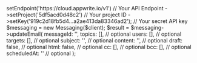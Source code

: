 <?php

use Appwrite\Client;
use Appwrite\Services\Messaging;

$client = (new Client())
    ->setEndpoint('https://cloud.appwrite.io/v1') // Your API Endpoint
    ->setProject('5df5acd0d48c2') // Your project ID
    ->setKey('919c2d18fb5d4...a2ae413da83346ad2'); // Your secret API key

$messaging = new Messaging($client);

$result = $messaging->updateEmail(
    messageId: '<MESSAGE_ID>',
    topics: [], // optional
    users: [], // optional
    targets: [], // optional
    subject: '<SUBJECT>', // optional
    content: '<CONTENT>', // optional
    draft: false, // optional
    html: false, // optional
    cc: [], // optional
    bcc: [], // optional
    scheduledAt: '' // optional
);